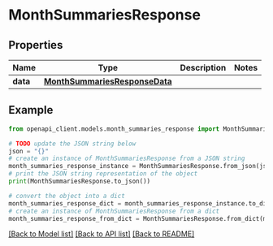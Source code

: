 # MonthSummariesResponse


## Properties

Name | Type | Description | Notes
------------ | ------------- | ------------- | -------------
**data** | [**MonthSummariesResponseData**](MonthSummariesResponseData.md) |  | 

## Example

```python
from openapi_client.models.month_summaries_response import MonthSummariesResponse

# TODO update the JSON string below
json = "{}"
# create an instance of MonthSummariesResponse from a JSON string
month_summaries_response_instance = MonthSummariesResponse.from_json(json)
# print the JSON string representation of the object
print(MonthSummariesResponse.to_json())

# convert the object into a dict
month_summaries_response_dict = month_summaries_response_instance.to_dict()
# create an instance of MonthSummariesResponse from a dict
month_summaries_response_from_dict = MonthSummariesResponse.from_dict(month_summaries_response_dict)
```
[[Back to Model list]](../README.md#documentation-for-models) [[Back to API list]](../README.md#documentation-for-api-endpoints) [[Back to README]](../README.md)


